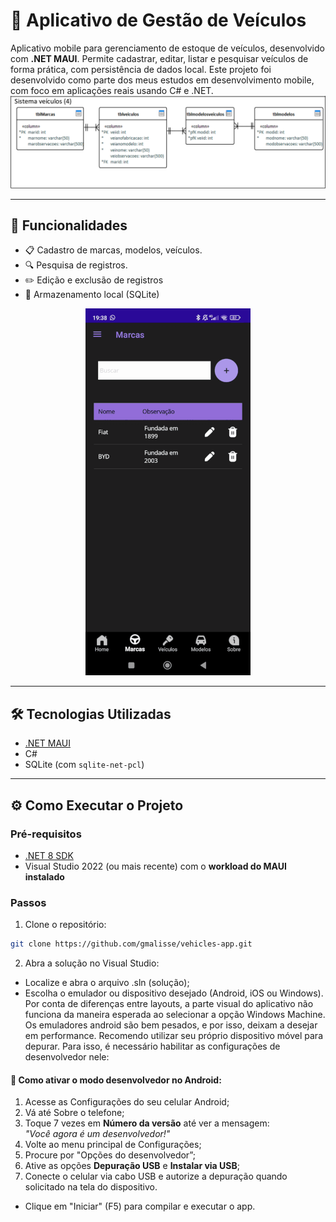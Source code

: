 # 🚗 Aplicativo de Gestão de Veículos

Aplicativo mobile para gerenciamento de estoque de veículos, desenvolvido com **.NET MAUI**. Permite cadastrar, editar, listar e pesquisar veículos de forma prática, com persistência de dados local.
Este projeto foi desenvolvido como parte dos meus estudos em desenvolvimento mobile, com foco em aplicações reais usando C# e .NET.
![Modelo Relacional](VehiclesApp/Resources/Images/modelo-relacional.png)

---

## 📱 Funcionalidades

- 📋 Cadastro de marcas, modelos, veículos.
- 🔍 Pesquisa de registros.
- ✏️ Edição e exclusão de registros
- 💾 Armazenamento local (SQLite)

<p align="center">
  <img src="VehiclesApp/Resources/Images/gif-app.gif" alt="Funcionalidades"/>
</p>

---

## 🛠️ Tecnologias Utilizadas

- [.NET MAUI](https://learn.microsoft.com/pt-br/dotnet/maui/)
- C#
- SQLite (com `sqlite-net-pcl`)

---

## ⚙️ Como Executar o Projeto

### Pré-requisitos

- [.NET 8 SDK](https://dotnet.microsoft.com/en-us/download)
- Visual Studio 2022 (ou mais recente) com o **workload do MAUI instalado**

### Passos

1. Clone o repositório:

```bash
git clone https://github.com/gmalisse/vehicles-app.git
```

2. Abra a solução no Visual Studio:

- Localize e abra o arquivo .sln (solução);
- Escolha o emulador ou dispositivo desejado (Android, iOS ou Windows). Por conta de diferenças entre layouts, a parte visual do aplicativo não funciona da maneira esperada ao selecionar a opção Windows Machine.
Os emuladores android são bem pesados, e por isso, deixam a desejar em performance. Recomendo utilizar seu próprio dispositivo móvel para depurar. Para isso, é necessário habilitar as configurações de desenvolvedor nele:

#### 🔧 Como ativar o modo desenvolvedor no Android:

1. Acesse as Configurações do seu celular Android;
2. Vá até Sobre o telefone;
3. Toque 7 vezes em **Número da versão** até ver a mensagem:  
   *"Você agora é um desenvolvedor!"*
4. Volte ao menu principal de Configurações;
5. Procure por "Opções do desenvolvedor”;
6. Ative as opções **Depuração USB** e **Instalar via USB**;
7. Conecte o celular via cabo USB e autorize a depuração quando solicitado na tela do dispositivo.
   
- Clique em "Iniciar" (F5) para compilar e executar o app.


